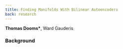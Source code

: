 ```yaml
---
title: Finding Manifolds With Bilinear Autoencoders
back: research
---
```


<script>
  import Resources from "$lib/research/resources.svelte";
  import Cite from "$lib/research/cite.svelte"
</script>

<p> <b>Thomas Dooms*</b>, Ward Gauderis </p>

<div class="mt-6"> </div>

<Resources
    paper="https://openreview.net/pdf?id=ybJXIh4vcF"
    code="https://github.com/tdooms/bae"
    models="https://huggingface.co/collections/tdooms/https://huggingface.co/tdooms/qwen3-0.6b-base-v0"
    demo="https://mi-manifold.netlify.app/"
/>

### Background




<!-- <Cite text="@misc&#123;pearce2024bilinearmlpsenableweightbased,
      title=&#123;Bilinear MLPs enable weight-based mechanistic interpretability&#125;, 
      author=&#123;Michael T. Pearce and Thomas Dooms and Alice Rigg and Jose M. Oramas and Lee Sharkey&#125;,
      year=&#123;2024&#125;,
      eprint=&#123;2410.08417&#125;,
      archivePrefix=&#123;arXiv&#125;,
      primaryClass=&#123;cs.LG&#125;,
      url=&#123;https://arxiv.org/abs/2410.08417&#125;,
&#125;" /> -->
